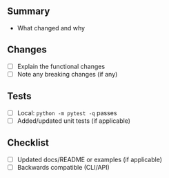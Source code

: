 ## Summary
- What changed and why

## Changes
- [ ] Explain the functional changes
- [ ] Note any breaking changes (if any)

## Tests
- [ ] Local: `python -m pytest -q` passes
- [ ] Added/updated unit tests (if applicable)

## Checklist
- [ ] Updated docs/README or examples (if applicable)
- [ ] Backwards compatible (CLI/API)
